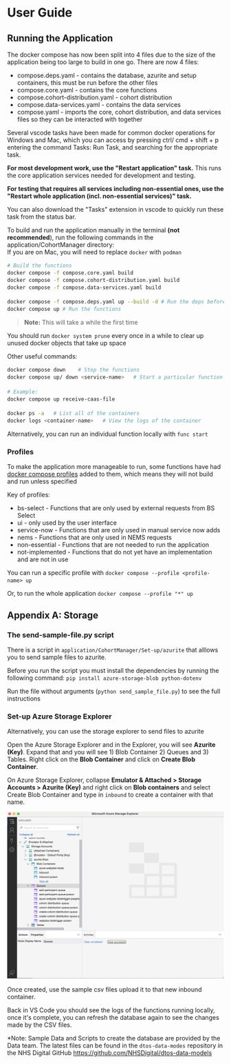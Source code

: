 # User Guide

## Running the Application

The docker compose has now been split into 4 files due to the size of the application being too large to build in one go. There are now 4 files:

- compose.deps.yaml - contains the database, azurite and setup containers, this must be run before the other files
- compose.core.yaml - contains the core functions
- compose.cohort-distribution.yaml - cohort distribution
- compose.data-services.yaml - contains the data services
- compose.yaml - imports the core, cohort distribution, and data services files so they can be interacted with together

Several vscode tasks have been made for common docker operations for Windows and Mac, which you can access by pressing ctrl/ cmd + shift + p entering the command Tasks: Run Task, and searching for the appropriate task.

**For most development work, use the "Restart application" task.** This runs the core application services needed for development and testing.

**For testing that requires all services including non-essential ones, use the "Restart whole application (incl. non-essential services)" task.**

You can also download the "Tasks" extension in vscode to quickly run these task from the status bar.

To build and run the application manually in the terminal **(not recommended**), run the following commands in the application/CohortManager directory:\
If you are on Mac, you will need to replace `docker` with `podman`

```bash
# Build the functions
docker compose -f compose.core.yaml build
docker compose -f compose.cohort-distribution.yaml build
docker compose -f compose.data-services.yaml build

docker compose -f compose.deps.yaml up --build -d # Run the deps before the rest of the functions
docker compose up # Run the functions
```

>**Note:** This will take a while the first time

You should run `docker system prune` every once in a while to clear up unused docker objects that take up space

Other useful commands:

```bash
docker compose down    # Stop the functions
docker compose up/ down <service-name>   # Start a particular function or dependency

# Example:
docker compose up receive-caas-file

docker ps -a   # List all of the containers
docker logs <container-name>   # View the logs of the container
```

Alternatively, you can run an individual function locally with `func start`

### Profiles

To make the application more manageable to run, some functions have had [docker compose profiles](https://docs.docker.com/compose/how-tos/profiles/) added to them, which means they will not build and run unless specified

Key of profiles:

- bs-select - Functions that are only used by external requests from BS Select
- ui - only used by the user interface
- service-now - Functions that are only used in manual service now adds
- nems - Functions that are only used in NEMS requests
- non-essential - Functions that are not needed to run the application
- not-implemented - Functions that do not yet have an implementation and are not in use

You can run a specific profile with `docker compose --profile <profile-name> up`

Or, to run the whole application `docker compose --profile "*" up`

## Appendix A: Storage

### The send-sample-file.py script

There is a script in `application/CohortManager/Set-up/azurite` that alllows you to send sample files to azurite.

Before you run the script you must install the dependencies by running the following command: `pip install azure-storage-blob python-dotenv`

Run the file without arguments (`python send_sample_file.py`) to see the full instructions

### Set-up Azure Storage Explorer

Alternatively, you can use the storage explorer to send files to azurite

Open the Azure Storage Explorer and in the Explorer, you will see **Azurite (Key)**. Expand that and you will see 1) Blob Container 2) Queues and 3) Tables. Right click on the **Blob Container** and click on **Create Blob Container**.

On Azure Storage Explorer, collapse **Emulator & Attached > Storage Accounts > Azurite (Key)** and right click on **Blob containers** and select Create Blob Container and type in `inbound` to create a container with that name.

![inbound blob container](../assets/azure_storage.png)

Once created, use the sample csv files upload it to that new inbound container.

Back in VS Code you should see the logs of the functions running locally, once it's complete, you can refresh the database again to see the changes made by the CSV files.

*Note: Sample Data and Scripts to create the database are provided by the Data team. The latest files can be found in the `dtos-data-modes` repository in the NHS Digital GitHub <https://github.com/NHSDigital/dtos-data-models>


